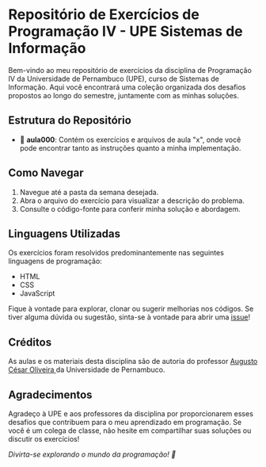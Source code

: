 # Repositório de Exercícios de Programação IV - UPE Sistemas de Informação

Bem-vindo ao meu repositório de exercícios da disciplina de Programação IV da Universidade de Pernambuco (UPE), curso de Sistemas de Informação. Aqui você encontrará uma coleção organizada dos desafios propostos ao longo do semestre, juntamente com as minhas soluções.

## Estrutura do Repositório

- 📁 **aula000**: Contém os exercícios e arquivos de aula "x", onde você pode encontrar tanto as instruções quanto a minha implementação.

## Como Navegar

1. Navegue até a pasta da semana desejada.
2. Abra o arquivo do exercício para visualizar a descrição do problema.
3. Consulte o código-fonte para conferir minha solução e abordagem.

## Linguagens Utilizadas

Os exercícios foram resolvidos predominantemente nas seguintes linguagens de programação:
- HTML
- CSS
- JavaScript

Fique à vontade para explorar, clonar ou sugerir melhorias nos códigos. Se tiver alguma dúvida ou sugestão, sinta-se à vontade para abrir uma [issue](link_para_issues)!

## Créditos

As aulas e os materiais desta disciplina são de autoria do professor [Augusto César Oliveira
](https://github.com/)  da Universidade de Pernambuco.

## Agradecimentos

Agradeço à UPE e aos professores da disciplina por proporcionarem esses desafios que contribuem para o meu aprendizado em programação. Se você é um colega de classe, não hesite em compartilhar suas soluções ou discutir os exercícios!

*Divirta-se explorando o mundo da programação! 🚀*

